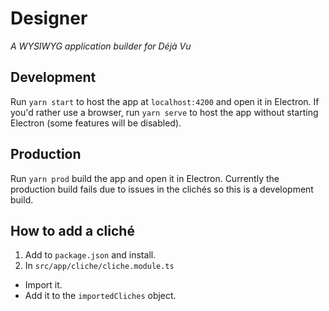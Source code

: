 # Designer
*A WYSIWYG application builder for Déjà Vu*

## Development
Run `yarn start` to host the app at `localhost:4200` and open it in Electron. If you'd rather use a browser, run `yarn serve` to host the app without starting Electron (some features will be disabled).

## Production
Run `yarn prod` build the app and open it in Electron. Currently the production build fails due to issues in the clichés so this is a development build.

## How to add a cliché
1. Add to `package.json` and install.
2. In `src/app/cliche/cliche.module.ts`
  - Import it.
  - Add it to the `importedCliches` object.
